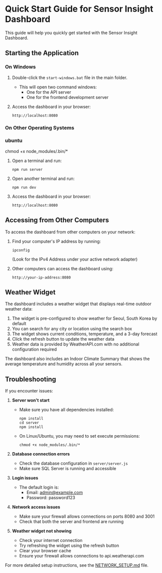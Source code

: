 # Quick Start Guide for Sensor Insight Dashboard

This guide will help you quickly get started with the Sensor Insight Dashboard.

## Starting the Application

### On Windows

1. Double-click the `start-windows.bat` file in the main folder.
   - This will open two command windows:
     - One for the API server
     - One for the frontend development server

2. Access the dashboard in your browser:
   ```
   http://localhost:8080
   ```

### On Other Operating Systems
### ubuntu
chmod +x node_modules/.bin/*  
1. Open a terminal and run:
   ```
   npm run server
   ```

2. Open another terminal and run:
   ```
   npm run dev
   ```

3. Access the dashboard in your browser:
   ```
   http://localhost:8080
   ```

## Accessing from Other Computers

To access the dashboard from other computers on your network:

1. Find your computer's IP address by running:
   ```
   ipconfig
   ```
   (Look for the IPv4 Address under your active network adapter)

2. Other computers can access the dashboard using:
   ```
   http://your-ip-address:8080
   ```

## Weather Widget

The dashboard includes a weather widget that displays real-time outdoor weather data:

1. The widget is pre-configured to show weather for Seoul, South Korea by default
2. You can search for any city or location using the search box
3. The widget shows current conditions, temperature, and a 3-day forecast
4. Click the refresh button to update the weather data
5. Weather data is provided by WeatherAPI.com with no additional configuration required

The dashboard also includes an Indoor Climate Summary that shows the average temperature and humidity across all your sensors.

## Troubleshooting

If you encounter issues:

1. **Server won't start**
   - Make sure you have all dependencies installed:
     ```
     npm install
     cd server
     npm install
     ```
   - On Linux/Ubuntu, you may need to set execute permissions:
     ```
     chmod +x node_modules/.bin/*
     ```

2. **Database connection errors**
   - Check the database configuration in `server/server.js`
   - Make sure SQL Server is running and accessible

3. **Login issues**
   - The default login is:
     - Email: admin@example.com
     - Password: password123

4. **Network access issues**
   - Make sure your firewall allows connections on ports 8080 and 3001
   - Check that both the server and frontend are running

5. **Weather widget not showing**
   - Check your internet connection
   - Try refreshing the widget using the refresh button
   - Clear your browser cache
   - Ensure your firewall allows connections to api.weatherapi.com

For more detailed setup instructions, see the [NETWORK_SETUP.md](NETWORK_SETUP.md) file.